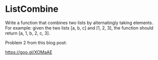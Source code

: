 # ListCombine
Write a function that combines two lists by alternatingly taking elements. 
For example: given the two lists [a, b, c] and [1, 2, 3], the function should return [a, 1, b, 2, c, 3].

Problem 2 from this blog post:

https://goo.gl/XOMaAE
